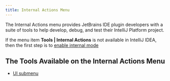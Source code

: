 ```yaml
---
title: Internal Actions Menu
---
```


The Internal Actions menu provides JetBrains IDE plugin developers with a suite of tools to help develop, debug, and test their IntelliJ Platform project.

If the menu item **Tools \| Internal Actions** is not available in IntelliJ IDEA, then the first step is to [enable internal mode](enabling_internal.md)

## The Tools Available on the Internal Actions Menu

* [UI submenu](internal_ui_sub.md)
